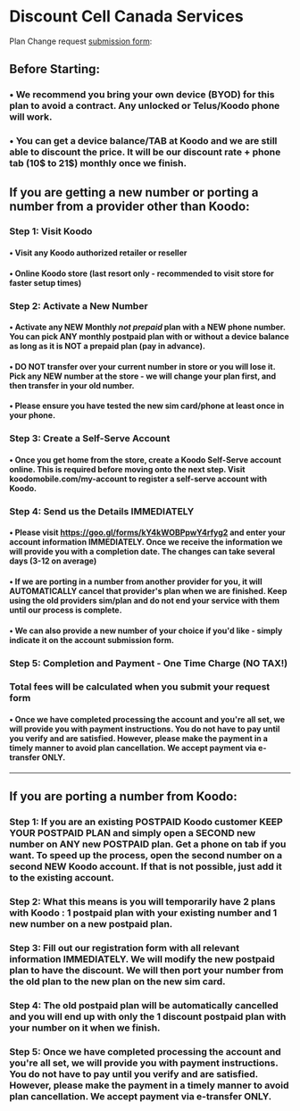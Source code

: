 # Discount Cell Canada Services

Plan Change request [submission form](https://goo.gl/forms/kY4kWOBPpwY4rfyg2):

## Before Starting:
### • We recommend you bring your own device (BYOD) for this plan to avoid a contract. Any unlocked or Telus/Koodo phone will work.

### • You can get a device balance/TAB at Koodo and we are still able to discount the price. It will be our discount rate + phone tab (10$ to 21$) monthly once we finish.

## If you are getting a new number or porting a number from a provider other than Koodo:
### Step 1: Visit Koodo
#### • Visit any Koodo authorized retailer or reseller
#### • Online Koodo store (last resort only - recommended to visit store for faster setup times)

### Step 2: Activate a New Number
#### • Activate any NEW Monthly *not prepaid* plan with a NEW phone number. You can pick ANY monthly postpaid plan with or without a device balance as long as it is NOT a prepaid plan (pay in advance).

#### • DO NOT transfer over your current number in store or you will lose it. Pick any NEW number at the store - we will change your plan first, and then transfer in your old number.

#### • Please ensure you have tested the new sim card/phone at least once in your phone.

### Step 3: Create a Self-Serve Account
#### • Once you get home from the store, create a Koodo Self-Serve account online. This is required before moving onto the next step. Visit koodomobile.com/my-account to register a self-serve account with Koodo.

### Step 4: Send us the Details IMMEDIATELY
#### • Please visit https://goo.gl/forms/kY4kWOBPpwY4rfyg2 and enter your account information IMMEDIATELY. Once we receive the information we will provide you with a completion date. The changes can take several days (3-12 on average)                                

#### • If we are porting in a number from another provider for you, it will AUTOMATICALLY cancel that provider's plan when we are finished. Keep using the old providers sim/plan and do not end your service with them until our process is complete.

#### • We can also provide a new number of your choice if you'd like - simply indicate it on the account submission form.

### Step 5: Completion and Payment - One Time Charge (NO TAX!)
### Total fees will be calculated when you submit your request form
#### • Once we have completed processing the account and you're all set, we will provide you with payment instructions. You do not have to pay until you verify and are satisfied. However, please make the payment in a timely manner to avoid plan cancellation. We accept payment via e-transfer ONLY.

---------------------------------------------------------------------------------------------------------------------------------
## If you are porting a number from Koodo:

### Step 1: If you are an existing POSTPAID Koodo customer KEEP YOUR POSTPAID PLAN and simply open a SECOND new number on ANY new POSTPAID plan. Get a phone on tab if you want. To speed up the process, open the second number on a second NEW Koodo account. If that is not possible, just add it to the existing account.

### Step 2: What this means is you will temporarily have 2 plans with Koodo : 1 postpaid plan with your existing number and 1 new number on a new postpaid plan.

### Step 3: Fill out our registration form with all relevant information IMMEDIATELY. We will modify the new postpaid plan to have the discount. We will then port your number from the old plan to the new plan on the new sim card.

### Step 4: The old postpaid plan will be automatically cancelled and you will end up with only the 1 discount postpaid plan with your number on it when we finish.

### Step 5: Once we have completed processing the account and you're all set, we will provide you with payment instructions. You do not have to pay until you verify and are satisfied. However, please make the payment in a timely manner to avoid plan cancellation. We accept payment via e-transfer ONLY.


